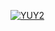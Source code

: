 <p align="left">
  <a href="https://twitter.com/bhargav%20ram%20pranav%20mutyalapalli" target="_blank">
    <img src="https://img.shields.io/twitter/FORMAT/bhargav%20ram%20pranav%20mutyalapalli?style=for-the-badge" alt="YUY2" />
  </a>
</p>
